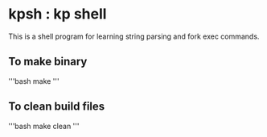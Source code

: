 # kpsh : kp shell

This is a shell program for learning string parsing and fork exec commands.

## To make binary

'''bash
make
'''

## To clean build files

'''bash
make clean
'''

